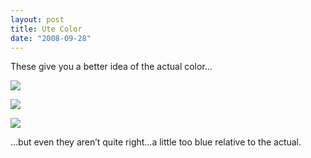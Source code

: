 ```yaml
---
layout: post
title: Ute Color
date: "2008-09-28"
---
```


These give you a better idea of the actual color…

![](/images/Kart_Hauler_Blog/21-paint_010.jpg)

![](/images/Kart_Hauler_Blog/21-paint_001.jpg)

![](/images/Kart_Hauler_Blog/21-paint_008.jpg)

…but even they aren’t quite right…a little too blue relative to the actual.
